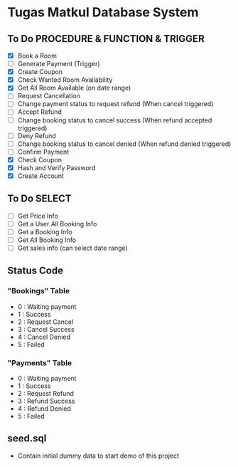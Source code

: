# Tugas Matkul Database System

## To Do PROCEDURE & FUNCTION & TRIGGER
- [x] Book a Room
- [ ] Generate Payment (Trigger)
- [x] Create Coupon
- [x] Check Wanted Room Availability
- [x] Get All Room Available (on date range)
- [ ] Request Cancellation
- [ ] Change payment status to request refund (When cancel triggered)
- [ ] Accept Refund 
- [ ] Change booking status to cancel success (When refund accepted triggered)
- [ ] Deny Refund 
- [ ] Change booking status to cancel denied (When refund denied triggered)
- [ ] Confirm Payment
- [x] Check Coupon
- [x] Hash and Verify Password
- [x] Create Account

## To Do SELECT
- [ ] Get Price Info
- [ ] Get a User All Booking Info
- [ ] Get a Booking Info
- [ ] Get All Booking Info
- [ ] Get sales info (can select date range)

## Status Code
### "Bookings" Table
- 0 : Waiting payment
- 1 : Success
- 2 : Request Cancel
- 3 : Cancel Success
- 4 : Cancel Denied
- 5 : Failed

### "Payments" Table
- 0 : Waiting payment
- 1 : Success
- 2 : Request Refund
- 3 : Refund Success
- 4 : Refund Denied
- 5 : Failed

## seed.sql
- Contain initial dummy data to start demo of this project